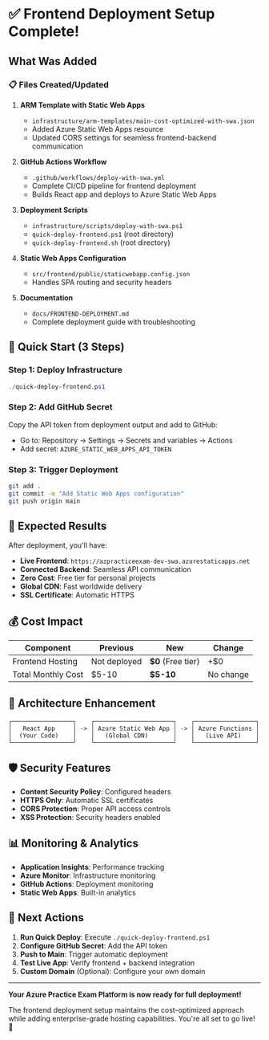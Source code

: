 # ✅ Frontend Deployment Setup Complete!

## What Was Added

### 📋 Files Created/Updated

1. **ARM Template with Static Web Apps**
   - `infrastructure/arm-templates/main-cost-optimized-with-swa.json`
   - Added Azure Static Web Apps resource
   - Updated CORS settings for seamless frontend-backend communication

2. **GitHub Actions Workflow**
   - `.github/workflows/deploy-with-swa.yml`
   - Complete CI/CD pipeline for frontend deployment
   - Builds React app and deploys to Azure Static Web Apps

3. **Deployment Scripts**
   - `infrastructure/scripts/deploy-with-swa.ps1`
   - `quick-deploy-frontend.ps1` (root directory)
   - `quick-deploy-frontend.sh` (root directory)

4. **Static Web Apps Configuration**
   - `src/frontend/public/staticwebapp.config.json`
   - Handles SPA routing and security headers

5. **Documentation**
   - `docs/FRONTEND-DEPLOYMENT.md`
   - Complete deployment guide with troubleshooting

## 🚀 Quick Start (3 Steps)

### Step 1: Deploy Infrastructure
```powershell
./quick-deploy-frontend.ps1
```

### Step 2: Add GitHub Secret
Copy the API token from deployment output and add to GitHub:
- Go to: Repository → Settings → Secrets and variables → Actions
- Add secret: `AZURE_STATIC_WEB_APPS_API_TOKEN`

### Step 3: Trigger Deployment
```bash
git add .
git commit -m "Add Static Web Apps configuration"
git push origin main
```

## 🎯 Expected Results

After deployment, you'll have:

- **Live Frontend**: `https://azpracticeexam-dev-swa.azurestaticapps.net`
- **Connected Backend**: Seamless API communication
- **Zero Cost**: Free tier for personal projects
- **Global CDN**: Fast worldwide delivery
- **SSL Certificate**: Automatic HTTPS

## 💰 Cost Impact

| Component | Previous | New | Change |
|-----------|----------|-----|--------|
| Frontend Hosting | Not deployed | **$0** (Free tier) | +$0 |
| Total Monthly Cost | $5-10 | **$5-10** | No change |

## 🔧 Architecture Enhancement

```
┌─────────────────┐    ┌──────────────────────┐    ┌─────────────────┐
│   React App     │ -> │ Azure Static Web App │ -> │ Azure Functions │
│  (Your Code)    │    │   (Global CDN)       │    │   (Live API)    │
└─────────────────┘    └──────────────────────┘    └─────────────────┘
```

## 🛡️ Security Features

- **Content Security Policy**: Configured headers
- **HTTPS Only**: Automatic SSL certificates  
- **CORS Protection**: Proper API access controls
- **XSS Protection**: Security headers enabled

## 📊 Monitoring & Analytics

- **Application Insights**: Performance tracking
- **Azure Monitor**: Infrastructure monitoring  
- **GitHub Actions**: Deployment monitoring
- **Static Web Apps**: Built-in analytics

## 🎉 Next Actions

1. **Run Quick Deploy**: Execute `./quick-deploy-frontend.ps1`
2. **Configure GitHub Secret**: Add the API token
3. **Push to Main**: Trigger automatic deployment
4. **Test Live App**: Verify frontend + backend integration
5. **Custom Domain** (Optional): Configure your own domain

---

**Your Azure Practice Exam Platform is now ready for full deployment!** 

The frontend deployment setup maintains the cost-optimized approach while adding enterprise-grade hosting capabilities. You're all set to go live! 🚀